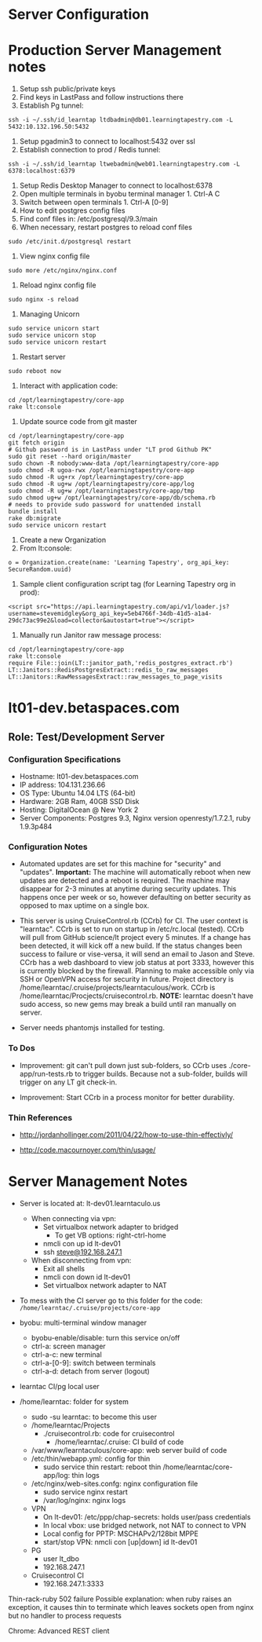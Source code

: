 Server Configuration
====================
# Production Server Management notes

1. Setup ssh public/private keys
  1. Find keys in LastPass and follow instructions there
1. Establish Pg tunnel:
```
ssh -i ~/.ssh/id_learntap ltdbadmin@db01.learningtapestry.com -L 5432:10.132.196.50:5432
```
  1. Setup pgadmin3 to connect to localhost:5432 over ssl
1. Establish connection to prod / Redis tunnel:
```
ssh -i ~/.ssh/id_learntap ltwebadmin@web01.learningtapestry.com -L 6378:localhost:6379
```
  1. Setup Redis Desktop Manager to connect to localhost:6378
  1. Open multiple terminals in byobu terminal manager
    1. Ctrl-A C
  1. Switch between open terminals 
    1. Ctrl-A [0-9]
1. How to edit postgres config files
  1. Find conf files in: /etc/postgresql/9.3/main
  1. When necessary, restart postgres to reload conf files
```
sudo /etc/init.d/postgresql restart 
```
1. View nginx config file
```
sudo more /etc/nginx/nginx.conf
```
1. Reload nginx config file
```
sudo nginx -s reload
```
1. Managing Unicorn
```
sudo service unicorn start
sudo service unicorn stop
sudo service unicorn restart
```
1. Restart server
```
sudo reboot now
```
1. Interact with application code:
```
cd /opt/learningtapestry/core-app
rake lt:console
```
1. Update source code from git master
```
cd /opt/learningtapestry/core-app
git fetch origin
# Github password is in LastPass under "LT prod Github PK"
sudo git reset --hard origin/master
sudo chown -R nobody:www-data /opt/learningtapestry/core-app
sudo chmod -R ugoa-rwx /opt/learningtapestry/core-app
sudo chmod -R ug+rx /opt/learningtapestry/core-app
sudo chmod -R ug+w /opt/learningtapestry/core-app/log
sudo chmod -R ug+w /opt/learningtapestry/core-app/tmp
sudo chmod ug+w /opt/learningtapestry/core-app/db/schema.rb 
# needs to provide sudo password for unattended install
bundle install
rake db:migrate
sudo service unicorn restart
```
1. Create a new Organization
  1. From lt:console:
```
o = Organization.create(name: 'Learning Tapestry', org_api_key: SecureRandom.uuid)
```
1. Sample client configuration script tag (for Learning Tapestry org in prod):
```
<script src="https://api.learningtapestry.com/api/v1/loader.js?username=stevemidgley&org_api_key=5eb4766f-34db-41d5-a1a4-29dc73ac99e2&load=collector&autostart=true"></script>
```
1. Manually run Janitor raw message process:
```
cd /opt/learningtapestry/core-app
rake lt:console
require File::join(LT::janitor_path,'redis_postgres_extract.rb')
LT::Janitors::RedisPostgresExtract::redis_to_raw_messages
LT::Janitors::RawMessagesExtract::raw_messages_to_page_visits
```

# lt01-dev.betaspaces.com

## Role: Test/Development Server

### Configuration Specifications

* Hostname:  lt01-dev.betaspaces.com
* IP address: 104.131.236.66
* OS Type:  Ubuntu 14.04 LTS (64-bit)
* Hardware:  2GB Ram, 40GB SSD Disk
* Hosting:  DigitalOcean @ New York 2
* Server Components:  Postgres 9.3, Nginx version openresty/1.7.2.1, ruby 1.9.3p484

### Configuration Notes

* Automated updates are set for this machine for "security" and "updates".  **Important:** The machine will automatically reboot when new updates are detected and a reboot is required.  The machine may disappear for 2-3 minutes at anytime during security updates.  This happens once per week or so, however defaulting on better security as opposed to max uptime on a single box.

* This server is using CruiseControl.rb (CCrb) for CI.  The user context is "learntac".  CCrb is set to run on startup in /etc/rc.local (tested).  CCrb will pull from GitHub science/lt project every 5 minutes.  If a change has been detected, it will kick off a new build.  If the status changes been success to failure or vise-versa, it will send an email to Jason and Steve.  CCrb has a web dashboard to view job status at port 3333, however this is currently blocked by the firewall. Planning to make accessible only via SSH or OpenVPN access for security in future.  Project directory is /home/learntac/.cruise/projects/learntaculous/work.  CCrb is /home/learntac/Procjects/cruisecontrol.rb. **NOTE:**  learntac doesn't have sudo access, so new gems may break a build until ran manually on server.

* Server needs phantomjs installed for testing.

### To Dos

* Improvement:  git can't pull down just sub-folders, so CCrb uses ./core-app/run-tests.rb to trigger builds.  Because not a sub-folder, builds will trigger on any LT git check-in.

* Improvement:  Start CCrb in a process monitor for better durability.

### Thin References

* http://jordanhollinger.com/2011/04/22/how-to-use-thin-effectivly/

* http://code.macournoyer.com/thin/usage/

# Server Management Notes

* Server is located at: lt-dev01.learntaculo.us
  * When connecting via vpn:
    * Set virtualbox network adapter to bridged
      * To get VB options: right-ctrl-home
    * nmcli con up id lt-dev01
    * ssh steve@192.168.247.1
  * When disconnecting from vpn:
    * Exit all shells
    * nmcli con down id lt-dev01
    * Set virtualbox network adapter to NAT

* To mess with the CI server go to this folder for the code:
`/home/learntac/.cruise/projects/core-app`

* byobu: multi-terminal window manager
  * byobu-enable/disable: turn this service on/off
  * ctrl-a: screen manager
  * ctrl-a-c: new terminal
  * ctrl-a-[0-9]: switch between terminals
  * ctrl-a-d: detach from server (logout)
* learntac CI/pg local user
* /home/learntac: folder for system
  * sudo -su learntac: to become this user
  * /home/learntac/Projects
    * ./cruisecontrol.rb: code for cruisecontrol
      * /home/learntac/.cruise: CI build of code
  * /var/www/learntaculous/core-app: web server build of code
  * /etc/thin/webapp.yml: config for thin
    * sudo service thin restart: reboot thin
    /home/learntac/core-app/log: thin logs
  * /etc/nginx/web-sites.confg: nginx configuration file
    * sudo service nginx restart
    * /var/log/nginx: nginx logs
  * VPN
    * On lt-dev01: /etc/ppp/chap-secrets: holds user/pass credentials
    * In local vbox: use bridged network, not NAT to connect to VPN
    * Local config for PPTP: MSCHAPv2/128bit MPPE
    * start/stop VPN: nmcli con [up|down] id lt-dev01
  * PG
    * user lt_dbo
    * 192.168.247.1
  * Cruisecontrol CI
    * 192.168.247.1:3333

Thin-rack-ruby 502 failure
  Possible explanation: when ruby raises an exception, it causes thin to terminate which leaves sockets open from nginx but no handler to process requests

Chrome: Advanced REST client




